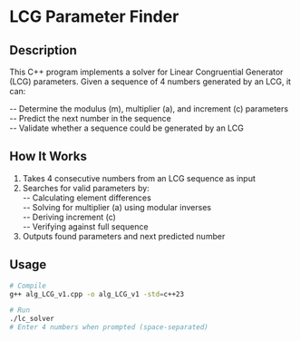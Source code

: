 # LCG Parameter Finder

## Description
This C++ program implements a solver for Linear Congruential Generator (LCG) parameters. Given a sequence of 4 numbers generated by an LCG, it can:  

-- Determine the modulus (m), multiplier (a), and increment (c) parameters  
-- Predict the next number in the sequence  
-- Validate whether a sequence could be generated by an LCG  

## How It Works
1. Takes 4 consecutive numbers from an LCG sequence as input  
2. Searches for valid parameters by:  
   -- Calculating element differences  
   -- Solving for multiplier (a) using modular inverses  
   -- Deriving increment (c)  
   -- Verifying against full sequence  
3. Outputs found parameters and next predicted number  

## Usage
```bash
# Compile
g++ alg_LCG_v1.cpp -o alg_LCG_v1 -std=c++23

# Run
./lc_solver
# Enter 4 numbers when prompted (space-separated)